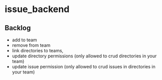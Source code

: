 # issue_backend

## Backlog
- add to team
- remove from team
- link directories to teams,
- update directory permissions (only allowed to crud directories in your team)
- update issue permission (only allowed to crud issues in directories in your team)